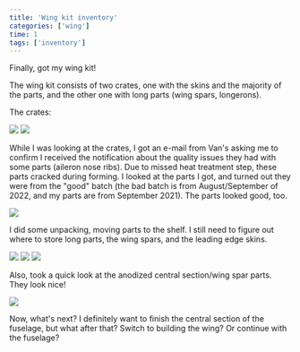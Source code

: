 ```yaml
---
title: 'Wing kit inventory'
categories: ['wing']
time: 1
tags: ['inventory']
---
```


Finally, got my wing kit!

<!-- more -->

The wing kit consists of two crates, one with the skins and the majority of the parts, and the other one with long parts (wing spars, longerons).

The crates:

![](0-crate.jpeg)
![](1-long-crate.jpeg)

While I was looking at the crates, I got an e-mail from Van's asking me to confirm I received the notification about the quality issues they had with some parts (aileron nose ribs). Due to missed heat treatment step, these parts cracked during forming. I looked at the parts I got, and turned out they were from the "good" batch (the bad batch is from August/September of 2022, and my parts are from September 2021). The parts looked good, too.

![](2-a704-parts.jpeg)

I did some unpacking, moving parts to the shelf. I still need to figure out where to store long parts, the wing spars, and the leading edge skins.

![](3-unpacking.jpeg)
![](4-parts.jpeg)
![](5-ribs-on-the-shelf.jpeg)

Also, took a quick look at the anodized central section/wing spar parts. They look nice!

![](6-golden-parts.jpeg)

Now, what's next? I definitely want to finish the central section of the fuselage, but what after that? Switch to building the wing? Or continue with the fuselage?

